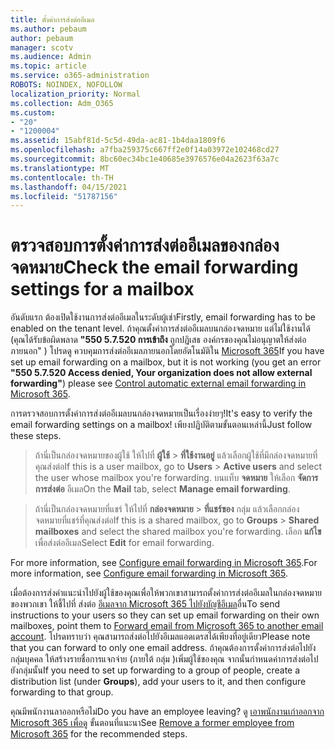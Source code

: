 ```yaml
---
title: ตั้งค่าการส่งต่ออีเมล
ms.author: pebaum
author: pebaum
manager: scotv
ms.audience: Admin
ms.topic: article
ms.service: o365-administration
ROBOTS: NOINDEX, NOFOLLOW
localization_priority: Normal
ms.collection: Adm_O365
ms.custom:
- "20"
- "1200004"
ms.assetid: 15abf81d-5c5d-49da-ac81-1b4daa1809f6
ms.openlocfilehash: a7fba259375c667ff2e0f14a03972e102468cd27
ms.sourcegitcommit: 8bc60ec34bc1e40685e3976576e04a2623f63a7c
ms.translationtype: MT
ms.contentlocale: th-TH
ms.lasthandoff: 04/15/2021
ms.locfileid: "51787156"
---
```

# <a name="check-the-email-forwarding-settings-for-a-mailbox"></a><span data-ttu-id="f2d0a-102">ตรวจสอบการตั้งค่าการส่งต่ออีเมลของกล่องจดหมาย</span><span class="sxs-lookup"><span data-stu-id="f2d0a-102">Check the email forwarding settings for a mailbox</span></span>

<span data-ttu-id="f2d0a-103">อันดับแรก ต้องเปิดใช้งานการส่งต่ออีเมลในระดับผู้เช่า</span><span class="sxs-lookup"><span data-stu-id="f2d0a-103">Firstly, email forwarding has to be enabled on the tenant level.</span></span> <span data-ttu-id="f2d0a-104">ถ้าคุณตั้งค่าการส่งต่ออีเมลบนกล่องจดหมาย แต่ไม่ใช้งานได้ (คุณได้รับข้อผิดพลาด **"550 5.7.520 การเข้าถึง** ถูกปฏิเสธ องค์กรของคุณไม่อนุญาตให้ส่งต่อภายนอก" ) โปรดดู ควบคุมการส่งต่ออีเมลภายนอกโดยอัตโนมัติใน [Microsoft 365](https://docs.microsoft.com/microsoft-365/security/office-365-security/external-email-forwarding?view=o365-worldwide)</span><span class="sxs-lookup"><span data-stu-id="f2d0a-104">If you have set up email forwarding on a mailbox, but it is not working (you get an error **"550 5.7.520 Access denied, Your organization does not allow external forwarding"**) please see [Control automatic external email forwarding in Microsoft 365](https://docs.microsoft.com/microsoft-365/security/office-365-security/external-email-forwarding?view=o365-worldwide).</span></span>

<span data-ttu-id="f2d0a-105">การตรวจสอบการตั้งค่าการส่งต่ออีเมลบนกล่องจดหมายเป็นเรื่องง่ายๆ!</span><span class="sxs-lookup"><span data-stu-id="f2d0a-105">It's easy to verify the email forwarding settings on a mailbox!</span></span> <span data-ttu-id="f2d0a-106">เพียงปฏิบัติตามขั้นตอนเหล่านี้</span><span class="sxs-lookup"><span data-stu-id="f2d0a-106">Just follow these steps.</span></span>
  
> <span data-ttu-id="f2d0a-107">ถ้านี่เป็นกล่องจดหมายของผู้ใช้ ให้ไปที่ **ผู้ใช้** \> **ที่ใช้งานอยู่** แล้วเลือกผู้ใช้ที่มีกล่องจดหมายที่คุณส่งต่อ</span><span class="sxs-lookup"><span data-stu-id="f2d0a-107">If this is a user mailbox, go to **Users** \> **Active users** and select the user whose mailbox you're forwarding.</span></span> <span data-ttu-id="f2d0a-108">บนแท็บ **จดหมาย** ให้เลือก **จัดการการส่งต่อ** อีเมล</span><span class="sxs-lookup"><span data-stu-id="f2d0a-108">On the **Mail** tab, select **Manage email forwarding**.</span></span>

> <span data-ttu-id="f2d0a-109">ถ้านี่เป็นกล่องจดหมายที่แชร์ ให้ไปที่ **กล่องจดหมาย** \> **ที่แชร์ของ** กลุ่ม แล้วเลือกกล่องจดหมายที่แชร์ที่คุณส่งต่อ</span><span class="sxs-lookup"><span data-stu-id="f2d0a-109">If this is a shared mailbox, go to **Groups** \> **Shared mailboxes** and select the shared mailbox you're forwarding.</span></span> <span data-ttu-id="f2d0a-110">เลือก **แก้ไข** เพื่อส่งต่ออีเมล</span><span class="sxs-lookup"><span data-stu-id="f2d0a-110">Select **Edit** for email forwarding.</span></span>

<span data-ttu-id="f2d0a-111">For more information, see [Configure email forwarding in Microsoft 365](https://docs.microsoft.com/microsoft-365/admin/email/configure-email-forwarding).</span><span class="sxs-lookup"><span data-stu-id="f2d0a-111">For more information, see [Configure email forwarding in Microsoft 365](https://docs.microsoft.com/microsoft-365/admin/email/configure-email-forwarding).</span></span>
  
<span data-ttu-id="f2d0a-112">เมื่อต้องการส่งคําแนะนําไปยังผู้ใช้ของคุณเพื่อให้พวกเขาสามารถตั้งค่าการส่งต่ออีเมลในกล่องจดหมายของพวกเขา ให้ชี้ไปที่ ส่งต่อ [อีเมลจาก Microsoft 365 ไปยังบัญชีอีเมล](https://support.office.com/article/Forward-email-from-Office-365-to-another-email-account-1ed4ee1e-74f8-4f53-a174-86b748ff6a0e)อื่น</span><span class="sxs-lookup"><span data-stu-id="f2d0a-112">To send instructions to your users so they can set up email forwarding on their own mailboxes, point them to [Forward email from Microsoft 365 to another email account](https://support.office.com/article/Forward-email-from-Office-365-to-another-email-account-1ed4ee1e-74f8-4f53-a174-86b748ff6a0e).</span></span> <span data-ttu-id="f2d0a-113">โปรดทราบว่า คุณสามารถส่งต่อไปยังอีเมลแอดเดรสได้เพียงที่อยู่เดียว</span><span class="sxs-lookup"><span data-stu-id="f2d0a-113">Please note that you can forward to only one email address.</span></span> <span data-ttu-id="f2d0a-114">ถ้าคุณต้องการตั้งค่าการส่งต่อไปยังกลุ่มบุคคล ให้สร้างรายชื่อการแจกจ่าย (ภายใต้ กลุ่ม )เพิ่มผู้ใช้ของคุณ จากนั้นกําหนดค่าการส่งต่อไปยังกลุ่มนั้น</span><span class="sxs-lookup"><span data-stu-id="f2d0a-114">If you need to set up forwarding to a group of people, create a distribution list (under **Groups**), add your users to it, and then configure forwarding to that group.</span></span>
  
<span data-ttu-id="f2d0a-115">คุณมีพนักงานลาออกหรือไม่</span><span class="sxs-lookup"><span data-stu-id="f2d0a-115">Do you have an employee leaving?</span></span> <span data-ttu-id="f2d0a-116">ดู [เอาพนักงานเก่าออกจาก Microsoft 365 เพื่อดู](https://docs.microsoft.com/microsoft-365/admin/add-users/remove-former-employee) ขั้นตอนที่แนะนา</span><span class="sxs-lookup"><span data-stu-id="f2d0a-116">See [Remove a former employee from Microsoft 365](https://docs.microsoft.com/microsoft-365/admin/add-users/remove-former-employee) for the recommended steps.</span></span>